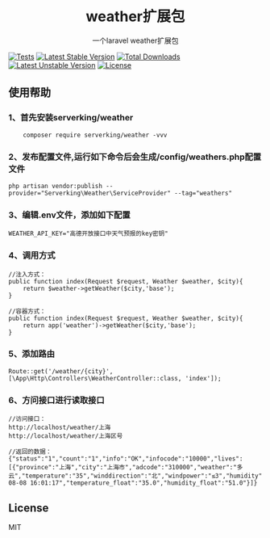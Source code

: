 <h1 align="center"> weather扩展包</h1>

<p align="center"> 一个laravel weather扩展包</p>

[![Tests](https://img.shields.io/badge/tests-passing-brightgreen)](https://github.com/serverking/weather/actions/workflows/test.yml)
[![Latest Stable Version](http://poser.pugx.org/serverking/weather/v/stable.svg)](https://packagist.org/packages/serverking/weather) [![Total Downloads](http://poser.pugx.org/serverking/weather/downloads)](https://packagist.org/packages/serverking/weather)
[![Latest Unstable Version](https://poser.pugx.org/serverking/weather/v/unstable.svg)](https://packagist.org/packages/serverking/weather)
[![License](https://poser.pugx.org/serverking/weather/license.svg)](https://packagist.org/packages/serverking/weather)


## 使用帮助
### 1、首先安装serverking/weather
```language
	composer require serverking/weather -vvv
```
### 2、发布配置文件,运行如下命令后会生成/config/weathers.php配置文件
```language
php artisan vendor:publish --provider="Serverking\Weather\ServiceProvider" --tag="weathers"

```

### 3、编辑.env文件，添加如下配置
```language
WEATHER_API_KEY="高德开放接口中天气预报的key密钥"

```

### 4、调用方式
```language
//注入方式：
public function index(Request $request, Weather $weather, $city){
	return $weather->getWeather($city,'base');
}

//容器方式：
public function index(Request $request, Weather $weather, $city){
    return app('weather')->getWeather($city,'base');
}

```

### 5、添加路由
```language
Route::get('/weather/{city}', [\App\Http\Controllers\WeatherController::class, 'index']);
```

### 6、方问接口进行读取接口
```language
//访问接口：
http://localhost/weather/上海
http://localhost/weather/上海区号

//返回的数据：
{"status":"1","count":"1","info":"OK","infocode":"10000","lives":[{"province":"上海","city":"上海市","adcode":"310000","weather":"多云","temperature":"35","winddirection":"北","windpower":"≤3","humidity":"51","reporttime":"2025-08-08 16:01:17","temperature_float":"35.0","humidity_float":"51.0"}]}

```

## License

MIT